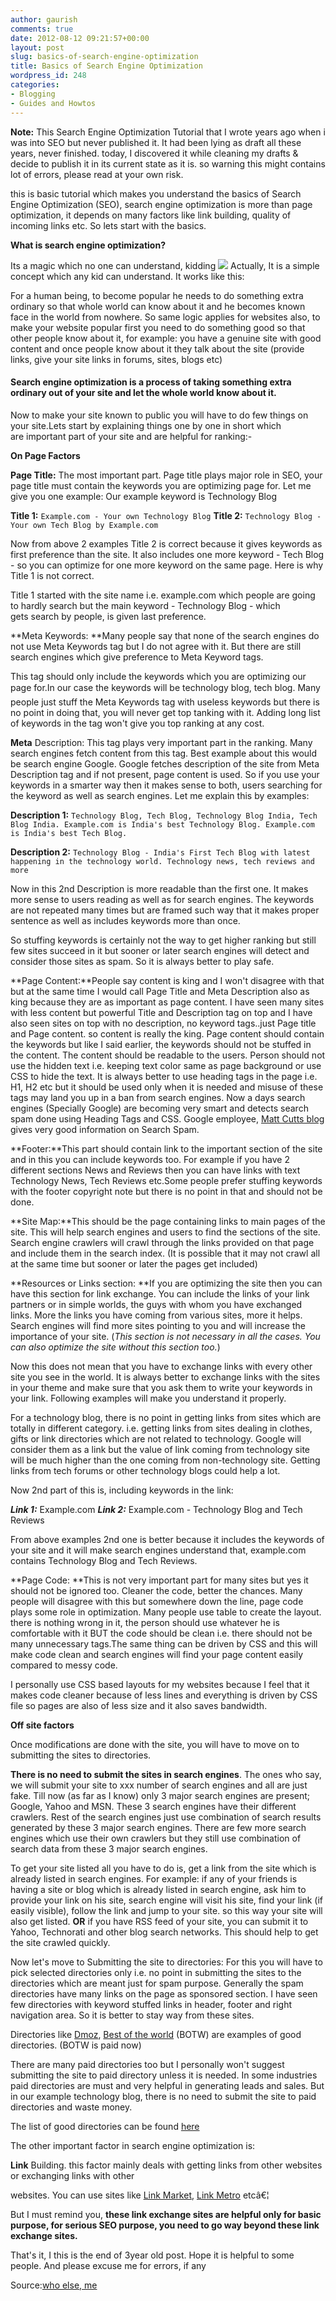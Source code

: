 ```yaml
---
author: gaurish
comments: true
date: 2012-08-12 09:21:57+00:00
layout: post
slug: basics-of-search-engine-optimization
title: Basics of Search Engine Optimization
wordpress_id: 248
categories:
- Blogging
- Guides and Howtos
---
```


**Note:** This Search Engine Optimization Tutorial that I wrote years ago when i was into SEO but never published it. It had been lying as draft all these years, never finished. today, I discovered it while cleaning my drafts & decide to publish it in its current state as it is. so warning this might contains lot of errors, please read at your own risk.




















this is basic tutorial which makes you understand the basics of Search Engine Optimization (SEO), search engine optimization is more than page optimization, it depends on many factors like link building, quality of incoming links etc.
So lets start with the basics.







**What is search engine optimization?**






Its a magic which no one can understand, kidding ![](http://www.whoisdeep.com/wp-includes/images/smilies/icon_wink.gif) Actually, It is a simple concept which any kid can understand. It works like this:

For a human being, to become popular he needs to do something extra ordinary so that whole world can know about it and he becomes known face in the world from nowhere. So same logic applies for websites also, to make your website popular first you need to do something good so that other people know about it, for example: you have a genuine site with good content and once people know about it they talk about the site (provide links, give your site links in forums, sites, blogs etc)


 

 
 #### Search engine optimization is a process of taking something extra ordinary out of your site and let the whole world know about it.
 
 



Now to make your site known to public you will have to do few things on your site.Lets start by explaining things one by one in short which are important part of your site and are helpful for ranking:-


**On Page Factors**


**Page Title:** The most important part. Page title plays major role in SEO, your page title must contain the keywords you are optimizing page for. Let me give you one example:
Our example keyword is Technology Blog

**Title 1:** `Example.com - Your own Technology Blog`
**Title 2:** `Technology Blog - Your own Tech Blog by Example.com`

Now from above 2 examples Title 2 is correct because it gives keywords as first preference than the site. It also includes one more keyword - Tech Blog - so you can optimize for one more keyword on the same page. Here is why Title 1 is not correct.

Title 1 started with the site name i.e. example.com which people are going to hardly search but the main keyword - Technology Blog - which gets search by people, is given last preference.

**Meta Keywords: **Many people say that none of the search engines do not use Meta Keywords tag but I do not agree with it. But there are still search engines which give preference to Meta Keyword tags.

This tag should only include the keywords which you are optimizing our page for.In our case the keywords will be technology blog, tech blog. Many people just stuff the Meta Keywords tag with useless keywords but there is no point in doing that, you will never get top tanking with it. Adding long list of keywords in the tag won't give you top ranking at any cost.

**Meta** Description: This tag plays very important part in the ranking. Many search engines fetch content from this tag. Best example about this would be search engine Google. Google fetches description of the site from Meta Description tag and if not present, page content is used. So if you use your keywords in a smarter way then it makes sense to both, users searching for the keyword as well as search engines.
Let me explain this by examples:

**Description 1:** `Technology Blog, Tech Blog, Technology Blog India, Tech Blog India. Example.com is India's best Technology Blog. Example.com is India's best Tech Blog.`

**Description 2:** `Technology Blog - India's First Tech Blog with latest happening in the technology world. Technology news, tech reviews and more`

Now in this 2nd Description is more readable than the first one. It makes more sense to users reading as well as for search engines. The keywords are not repeated many times but are framed such way that it makes proper sentence as well as includes keywords more than once.

So stuffing keywords is certainly not the way to get higher ranking but still few sites succeed in it but sooner or later search engines will detect and consider those sites as spam. So it is always better to play safe.

**Page Content:**People say content is king and I won't disagree with that but at the same time I would call Page Title and Meta Description also as king because they are as important as page content. I have seen many sites with less content but powerful Title and Description tag on top and I have also seen sites on top with no description, no keyword tags..just Page title and Page content. so content is really the king. Page content should contain the keywords but like I said earlier, the keywords should not be stuffed in the content. The content should be readable to the users. Person should not use the hidden text i.e. keeping text color same as page background or use CSS to hide the text. It is always better to use heading tags in the page i.e. H1, H2 etc but it should be used only when it is needed and misuse of these tags may land you up in a ban from search engines. Now a days search engines (Specially Google) are becoming very smart and detects search spam done using Heading Tags and CSS. Google employee, [Matt Cutts blog](http://www.mattcutts.com/blog/type/googleseo/) gives very good information on Search Spam.

**Footer:**This part should contain link to the important section of the site and in this you can include keywords too. For example if you have 2 different sections News and Reviews then you can have links with text Technology News, Tech Reviews etc.Some people prefer stuffing keywords with the footer copyright note but there is no point in that and should not be done.

**Site Map:**This should be the page containing links to main pages of the site. This will help search engines and users to find the sections of the site. Search engine crawlers will crawl through the links provided on that page and include them in the search index. (It is possible that it may not crawl all at the same time but sooner or later the pages get included)

**Resources or Links section: **If you are optimizing the site then you can have this section for link exchange. You can include the links of your link partners or in simple worlds, the guys with whom you have exchanged links. More the links you have coming from various sites, more it helps. Search engines will find more sites pointing to you and will increase the importance of your site. (_This section is not necessary in all the cases. You can also optimize the site without this section too._)

Now this does not mean that you have to exchange links with every other site you see in the world. It is always better to exchange links with the sites in your theme and make sure that you ask them to write your keywords in your link.
Following examples will make you understand it properly.

For a technology blog, there is no point in getting links from sites which are totally in different category. i.e. getting links from sites dealing in clothes, gifts or link directories which are not related to technology. Google will consider them as a link but the value of link coming from technology site will be much higher than the one coming from non-technology site. Getting links from tech forums or other technology blogs could help a lot.

Now 2nd part of this is, including keywords in the link:

**_Link 1:_** Example.com
**_Link 2:_** Example.com - Technology Blog and Tech Reviews

From above examples 2nd one is better because it includes the keywords of your site and it will make search engines understand that, example.com contains Technology Blog and Tech Reviews.

**Page Code: **This is not very important part for many sites but yes it should not be ignored too. Cleaner the code, better the chances. Many people will disagree with this but somewhere down the line, page code plays some role in optimization.
Many people use table to create the layout. there is nothing wrong in it, the person should use whatever he is comfortable with it BUT the code should be clean i.e. there should not be many unnecessary tags.The same thing can be driven by CSS and this will make code clean and search engines will find your page content easily compared to messy code.

I personally use CSS based layouts for my websites because I feel that it makes code cleaner because of less lines and everything is driven by CSS file so pages are also of less size and it also saves bandwidth.


**Off site factors**


Once modifications are done with the site, you will have to move on to submitting the sites to directories.

**There is no need to submit the sites in search engines**. The ones who say, we will submit your site to xxx number of search engines and all are just fake. Till now (as far as I know) only 3 major search engines are present; Google, Yahoo and MSN. These 3 search engines have their different crawlers. Rest of the search engines just use combination of search results generated by these 3 major search engines. There are few more search engines which use their own crawlers but they still use combination of search data from these 3 major search engines.

To get your site listed all you have to do is, get a link from the site which is already listed in search engines. For example: if any of your friends is having a site or blog which is already listed in search engine, ask him to provide your link on his site, search engine will visit his site, find your link (if easily visible), follow the link and jump to your site. so this way your site will also get listed. **OR** if you have RSS feed of your site, you can submit it to Yahoo, Technorati and other blog search networks. This should help to get the site crawled quickly.

Now let's move to Submitting the site to directories: For this you will have to pick selected directories only i.e. no point in submitting the sites to the directories which are meant just for spam purpose. Generally the spam directories have many links on the page as sponsored section. I have seen few directories with keyword stuffed links in header, footer and right navigation area. So it is better to stay way from these sites.

Directories like [Dmoz](http://www.dmoz.org/), [Best of the world](http://www.botw.org/) (BOTW) are examples of good directories. (BOTW is paid now)

There are many paid directories too but I personally won't suggest submitting the site to paid directory unless it is needed. In some industries paid directories are must and very helpful in generating leads and sales. But in our example technology blog, there is no need to submit the site to paid directories and waste money.

The list of good directories can be found [here](http://www.webproworld.com/viewtopic.php?t=21900)

The other important factor in search engine optimization is:

**Link** Building. this factor mainly deals with getting links from other websites or exchanging links with other

websites. You can use sites like [Link Market](http://www.linkmarket.net/), [Link Metro](http://www.linkmetro.com/) etcâ€¦

But I must remind you, **these link exchange sites are helpful only for basic purpose, for serious SEO purpose, you need to go way beyond these link exchange sites.**

That's it, I this is the end of 3year old post. Hope it is helpful to some people. And please excuse me for errors, if any


Source:[who else, me](http://www.gaurishsharma.com/)






